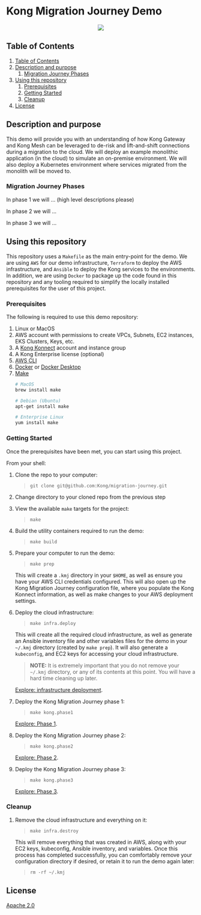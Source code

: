 # Kong Migration Journey Demo

<p align="center">
  <img src="https://2tjosk2rxzc21medji3nfn1g-wpengine.netdna-ssl.com/wp-content/uploads/2018/08/kong-combination-mark-color-256px.png" /></div>
</p>


## Table of Contents


<!-- @import "[TOC]" {cmd="toc" depthFrom=2 depthTo=6 orderedList=true} -->

<!-- code_chunk_output -->

1. [Table of Contents](#table-of-contents)
2. [Description and purpose](#description-and-purpose)
    1. [Migration Journey Phases](#migration-journey-phases)
3. [Using this repository](#using-this-repository)
    1. [Prerequisites](#prerequisites)
    2. [Getting Started](#getting-started)
    3. [Cleanup](#cleanup)
4. [License](#license)

<!-- /code_chunk_output -->


## Description and purpose

This demo will provide you with an understanding of how Kong Gateway and Kong Mesh can be leveraged to de-risk and lift-and-shift connections during a migration to the cloud.  We will deploy an example monolithic application (in the cloud) to simulate an on-premise environment.  We will also deploy a Kubernetes environment where services migrated from the monolith will be moved to.  


### Migration Journey Phases

In phase 1 we will ...  (high level descriptions please)

In phase 2 we will ...  

In phase 3 we will ...


## Using this repository

This repository uses a `Makefile` as the main entry-point for the demo.  We are using `AWS` for our demo infrastructure, `Terraform` to deploy the AWS infrastructure, and `Ansible` to deploy the Kong services to the environments.  In addition, we are using `Docker` to package up the code found in this repository and any tooling required to simplify the locally installed prerequisites for the user of this project.


### Prerequisites

The following is required to use this demo repository:

1. Linux or MacOS
1. AWS account with permissions to create VPCs, Subnets, EC2 instances, EKS Clusters, Keys, etc.
1. A [Kong Konnect](https://cloud.konghq.com/login) account and instance group
1. A Kong Enterprise license (optional)
1. [AWS CLI](https://docs.aws.amazon.com/cli/latest/userguide/getting-started-install.html)
1. [Docker](https://docs.docker.com/engine/install/) or [Docker Desktop](https://docs.docker.com/engine/install/#desktop)
1. [Make](https://www.gnu.org/software/make/)
    ```bash
    # MacOS
    brew install make

    # Debian (Ubuntu)
    apt-get install make

    # Enterprise Linux
    yum install make
    ```

### Getting Started

Once the prerequisites have been met, you can start using this project.

From your shell:
1. Clone the repo to your computer:
    > `git clone git@github.com:Kong/migration-journey.git`

1. Change directory to your cloned repo from the previous step

1. View the available `make` targets for the project:
    > `make`

1. Build the utility containers required to run the demo:
    > `make build`

1. Prepare your computer to run the demo:
    > `make prep`

    This will create a `.kmj` directory in your `$HOME`, as well as ensure you have your AWS CLI credentials configured.  This will also open up the Kong Migration Journey configuration file, where you populate the Kong Konnect information, as well as make changes to your AWS deployment settings.

1. Deploy the cloud infrastructure:
    > `make infra.deploy`

    This will create all the required cloud infrastructure, as well as generate an Ansible inventory file and other variables files for the demo in your `~/.kmj` directory (created by `make prep`).  It will also generate a `kubeconfig`, and EC2 keys for accessing your cloud infrastructure.  
    > **NOTE:** It is extremely important that you do not remove your `~/.kmj` directory, or any of its contents at this point.  You will have a hard time cleaning up later.

    [Explore: infrastructure deployment](docs/explore/infra_deploy.md).

1. Deploy the Kong Migration Journey phase 1:
    > `make kong.phase1`

    [Explore: Phase 1](docs/explore/phase1.md).

1. Deploy the Kong Migration Journey phase 2:
    > `make kong.phase2`

    [Explore: Phase 2](docs/explore/phase2.md).

1. Deploy the Kong Migration Journey phase 3:
    > `make kong.phase3`

    [Explore: Phase 3](docs/explore/phase3.md).


### Cleanup

1. Remove the cloud infrastructure and everything on it:
    > `make infra.destroy`

    This will remove everything that was created in AWS, along with your EC2 keys, kubeconfig, Ansible inventory, and variables.  Once this process has completed successfully, you can comfortably remove your configuration directory if desired, or retain it to run the demo again later:
    
    > `rm -rf ~/.kmj`


## License

[Apache 2.0](LICENSE)